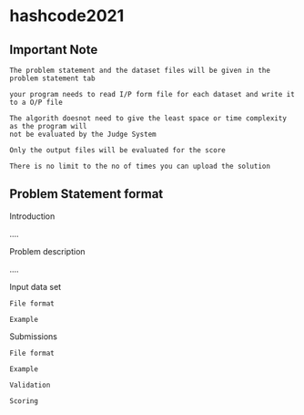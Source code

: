 # hashcode2021

## Important Note


    The problem statement and the dataset files will be given in the problem statement tab

    your program needs to read I/P form file for each dataset and write it to a O/P file

    The algorith doesnot need to give the least space or time complexity as the program will 
    not be evaluated by the Judge System

    Only the output files will be evaluated for the score

    There is no limit to the no of times you can upload the solution

## Problem Statement format 

Introduction

....

Problem description

....

Input data set

    File format

    Example

Submissions

    File format

    Example

    Validation

    Scoring



    